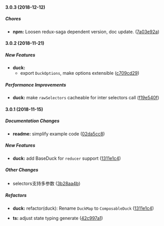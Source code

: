 #### 3.0.3 (2018-12-12)

##### Chores

* **npm:**  Loosen redux-saga dependent version, doc update. ([7a03e92a](https://github.com/cyrilluce/saga-duck/commit/7a03e92a6b0c07ec53438804a7bda25f48c42991))

#### 3.0.2 (2018-11-21)

##### New Features

* **duck:**
  *  export `DuckOptions`, make options extensible ([c709cd29](https://github.com/cyrilluce/saga-duck/commit/c709cd29863b2fc98b2eeaa4ece7e10814f5e5a0))

##### Performance Improvements

* **duck:**  make `rawSelectors` cacheable for inter selectors call ([f19e540f](https://github.com/cyrilluce/saga-duck/commit/f19e540f81996715d4bab01e59c407784c7dc446))

#### 3.0.1 (2018-11-15)

##### Documentation Changes

* **readme:**  simplify example code ([02da5cc8](https://github.com/cyrilluce/saga-duck/commit/02da5cc8a609c1f383c3695bceaf43c5403fd342))

##### New Features

* **duck:**  add BaseDuck for `reducer` support ([1311e1c4](https://github.com/cyrilluce/saga-duck/commit/1311e1c4029dd931093f3d8d15fb39d9da4ea79a))

##### Other Changes

*  selectors支持多参数 ([3b28aa4b](https://github.com/cyrilluce/saga-duck/commit/3b28aa4b395837c8e516e44476636dfed90fa0d7))

##### Refactors

* **duck:**  refactor(duck): Rename `DuckMap` to `ComposableDuck` ([1311e1c4](https://github.com/cyrilluce/saga-duck/commit/1311e1c4029dd931093f3d8d15fb39d9da4ea79a))

* **ts:**  adjust state typing generate ([42c997a1](https://github.com/cyrilluce/saga-duck/commit/42c997a1221620bfba19a71534b93e1a91c613f1))

